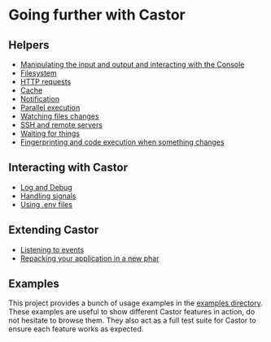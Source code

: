 # Going further with Castor

## Helpers

* [Manipulating the input and output and interacting with the Console](console-and-io.md)
* [Filesystem](filesystem.md)
* [HTTP requests](http-request.md)
* [Cache](cache.md)
* [Notification](notify.md)
* [Parallel execution](parallel.md)
* [Watching files changes](watch.md)
* [SSH and remote servers](ssh.md)
* [Waiting for things](wait-for.md)
* [Fingerprinting and code execution when something changes](fingerprint.md)

## Interacting with Castor

* [Log and Debug](log.md)
* [Handling signals](signals.md)
* [Using .env files](dot-env.md)

## Extending Castor

* [Listening to events](events.md)
* [Repacking your application in a new phar](repack.md)

## Examples

This project provides a bunch of usage examples in the
[examples directory](../../examples). These examples are useful to show
different Castor features in action, do not hesitate to browse them. They also
act as a full test suite for Castor to ensure each feature works as expected.

